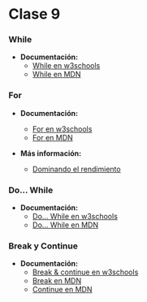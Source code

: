 # Clase 9

### While

- **Documentación:**
    - [While en w3schools](http://www.w3schools.com/js/js_loop_while.asp)
    - [While en MDN](https://developer.mozilla.org/en-US/docs/Web/JavaScript/Reference/Statements/while)

### For

- **Documentación:**
    - [For en w3schools](http://www.w3schools.com/js/js_loop_for.asp)
    - [For en MDN](https://developer.mozilla.org/en-US/docs/Web/JavaScript/Reference/Statements/for)

- **Más información:**
    - [Dominando el rendimiento](https://web.archive.org/web/20141205235948/https://blogs.oracle.com/greimer/entry/best_way_to_code_a)


### Do... While

- **Documentación:**
    - [Do... While en w3schools](http://www.w3schools.com/js/js_loop_while.asp)
    - [Do... While en MDN](https://developer.mozilla.org/en-US/docs/Web/JavaScript/Reference/Statements/do...while)


### Break y Continue

- **Documentación:**
    - [Break & continue en w3schools](http://www.w3schools.com/js/js_break.asp)
    - [Break en MDN](https://developer.mozilla.org/es/docs/Web/JavaScript/Referencia/Sentencias/break)
    - [Continue en MDN](https://developer.mozilla.org/es/docs/Web/JavaScript/Referencia/Sentencias/continue)
